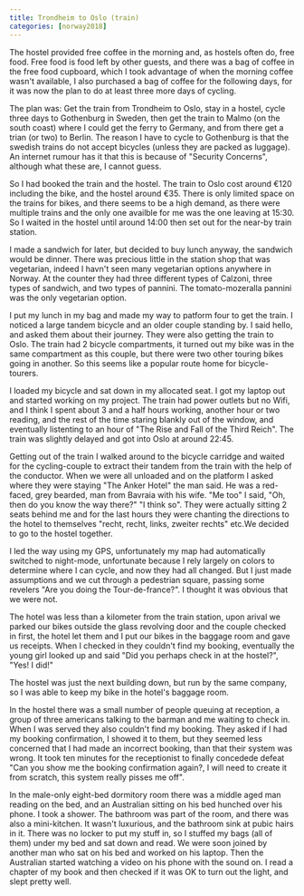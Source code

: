 ```yaml
---
title: Trondheim to Oslo (train)
categories: [norway2018]
---
```


The hostel provided free coffee in the morning and, as hostels often do, free
food. Free food is food left by other guests, and there was a bag of coffee in
the free food cupboard, which I took advantage of when the morning coffee
wasn't available, I also purchased a bag of coffee for the following days, for
it was now the plan to do at least three more days of cycling.

The plan was: Get the train from Trondheim to Oslo, stay in a hostel, cycle
three days to Gothenburg in Sweden, then get the train to Malmo (on the south
coast) where I could get the ferry to Germany, and from there get a trian (or
two) to Berlin. The reason I have to cycle to Gothenburg is that the swedish
trains do not accept bicycles (unless they are packed as luggage). An internet
rumour has it that this is because of "Security Concerns", although what
these are, I cannot guess.

So I had booked the train and the hostel. The train to Oslo cost around €120
including the bike, and the hostel around €35. There is only limited space on
the trains for bikes, and there seems to be a high demand, as there were
multiple trains and the only one availble for me was the one leaving at 15:30.
So I waited in the hostel until around 14:00 then set out for the near-by
train station.

I made a sandwich for later, but decided to buy lunch anyway, the sandwich
would be dinner. There was precious little in the station shop that was
vegetarian, indeed I havn't seen many vegetarian options anywhere in Norway.
At the counter they had three different types of Calzoni, three types of
sandwich, and two types of pannini. The tomato-mozeralla pannini was the only
vegetarian option.

I put my lunch in my bag and made my way to patform four to get the train. I
noticed a large tandem bicycle and an older couple standing by. I said hello,
and asked them about their journey. They were also getting the train to Oslo.
The train had 2 bicycle compartments, it turned out my bike was in the same
compartment as this couple, but there were two other touring bikes going in
another. So this seems like a popular route home for bicycle-tourers.

I loaded my bicycle and sat down in my allocated seat. I got my laptop out and
started working on my project. The train had power outlets but no Wifi, and I
think I spent about 3 and a half hours working, another hour or two reading,
and the rest of the time staring blankly out of the window, and eventually
listenting to an hour of "The Rise and Fall of the Third Reich". The train was
slightly delayed and got into Oslo at around 22:45.

Getting out of the train I walked around to the bicycle carridge and waited
for the cycling-couple to extract their tandem from the train with the help of
the conductor. When we were all unloaded and on the platform I asked where
they were staying "The Anker Hotel" the man said. He was a red-faced, grey
bearded, man from Bavraia with his wife. "Me too" I said, "Oh, then do you
know the way there?" "I think so". They were actually sitting 2 seats behind
me and for the last hours they were chanting the directions to the hotel to
themselves "recht, recht, links, zweiter rechts" etc.We decided to go to the
hostel together.

I led the way using my GPS, unfortunately my map had automatically switched to
night-mode, unfortunate because I rely largely on colors to determine where I
can cycle, and now they had all changed. But I just made assumptions and we
cut through a pedestrian square, passing some revelers "Are you doing the
Tour-de-france?". I thought it was obvious that we were not.

The hotel was less than a kilometer from the train station, upon arival we
parked our bikes outside the glass revolving door and the couple checked in
first, the hotel let them and I put our bikes in the baggage room and gave us
receipts. When I checked in they couldn't find my booking, eventually the
young girl looked up and said "Did you perhaps check in at the hostel?", "Yes!
I did!"

The hostel was just the next building down, but run by the same company, so I
was able to keep my bike in the hotel's baggage room.

In the hostel there was a small number of people queuing at reception, a group
of three americans talking to the barman and me waiting to check in. When I
was served they also couldn't find my booking. They asked if I had my booking
confirmation, I showed it to them, but they seemed less concerned that I had
made an incorrect booking, than that their system was wrong. It took ten
minutes for the receptionist to finally concedede defeat "Can you show me the
booking confirmation again?, I will need to create it from scratch, this
system really pisses me off".

In the male-only eight-bed dormitory room there was a middle aged man reading
on the bed, and an Australian sitting on his bed hunched over his phone. I
took a shower. The bathroom was part of the room, and there was also a
mini-kitchen. It wasn't luxurious, and the bathroom sink at pubic hairs in it.
There was no locker to put my stuff in, so I stuffed my bags (all of them)
under my bed and sat down and read. We were soon joined by another man who sat
on his bed and worked on his laptop. Then the Australian started watching a
video on his phone with the sound on. I read a chapter of my book and then
checked if it was OK to turn out the light, and slept pretty well.
